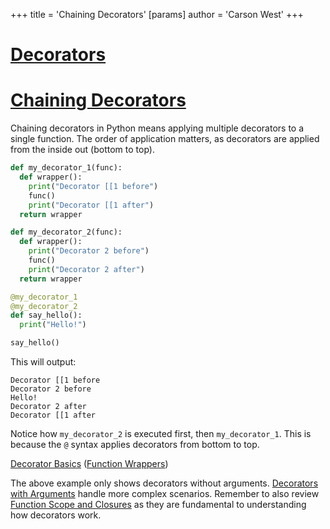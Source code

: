 +++
 title = 'Chaining Decorators'
[params]
	author = 'Carson West'
+++
# [Decorators](./../decorators/)
# [Chaining Decorators](./../chaining-decorators/) 
Chaining decorators in Python means applying multiple decorators to a single function.  The order of application matters, as decorators are applied from the inside out (bottom to top).

```python
def my_decorator_1(func):
  def wrapper():
    print("Decorator [[1 before")
    func()
    print("Decorator [[1 after")
  return wrapper

def my_decorator_2(func):
  def wrapper():
    print("Decorator 2 before")
    func()
    print("Decorator 2 after")
  return wrapper

@my_decorator_1
@my_decorator_2
def say_hello():
  print("Hello!")

say_hello()
```

This will output:

```
Decorator [[1 before
Decorator 2 before
Hello!
Decorator 2 after
Decorator [[1 after
```

Notice how `my_decorator_2` is executed first, then `my_decorator_1`.  This is because the `@` syntax applies decorators from bottom to top.


[Decorator Basics](./../decorator-basics/)  ([Function Wrappers](./../function-wrappers/))

The above example only shows decorators without arguments.  [Decorators with Arguments](./../decorators-with-arguments/)  handle more complex scenarios.  Remember to also review [Function Scope and Closures](./../function-scope-and-closures/) as they are fundamental to understanding how decorators work.
